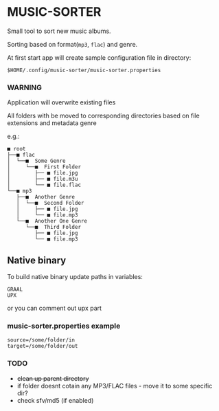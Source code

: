 MUSIC-SORTER
========================
Small tool to sort new music albums.

Sorting based on format(`mp3`, `flac`) and genre.


At first start app will create sample configuration file in directory:

`$HOME/.config/music-sorter/music-sorter.properties`

### WARNING
Application will overwrite existing files

All folders with be moved to corresponding directories based on file extensions and metadata genre

e.g.:

```
■ root
├──■ flac
│  └──■  Some Genre
│     └──■  First Folder
│        ├── ■ file.jpg
│        ├── ■ file.m3u
│        └── ■ file.flac
└──■ mp3
   ├──■  Another Genre
   │  └──■  Second Folder
   │     ├── ■ file.jpg
   │     └── ■ file.mp3
   └──■  Another One Genre
      └──■  Third Folder
         ├── ■ file.jpg
         └── ■ file.mp3
```

## Native binary
To build native binary update paths in variables:
```
GRAAL
UPX
```
or you can comment out upx part

### music-sorter.properties example
```
source=/some/folder/in
target=/some/folder/out
```

### TODO

- ~~clean up parent directory~~
- if folder doesnt cotain any MP3/FLAC files - move it to some specific dir?
- check sfv/md5 (if enabled)
